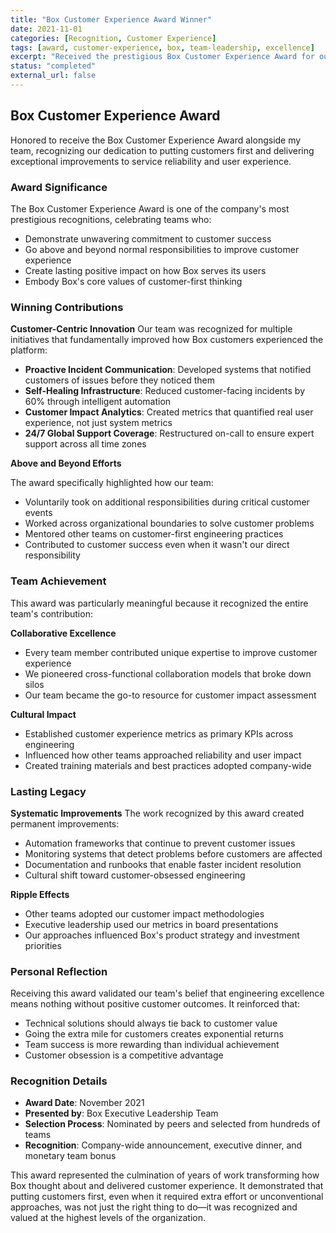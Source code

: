 ```yaml
---
title: "Box Customer Experience Award Winner"
date: 2021-11-01
categories: [Recognition, Customer Experience]
tags: [award, customer-experience, box, team-leadership, excellence]
excerpt: "Received the prestigious Box Customer Experience Award for our team's exceptional work putting customers first and going above and beyond to improve service delivery."
status: "completed"
external_url: false
---
```


## Box Customer Experience Award

Honored to receive the Box Customer Experience Award alongside my team, recognizing our dedication to putting customers first and delivering exceptional improvements to service reliability and user experience.

### Award Significance

The Box Customer Experience Award is one of the company's most prestigious recognitions, celebrating teams who:
- Demonstrate unwavering commitment to customer success
- Go above and beyond normal responsibilities to improve customer experience  
- Create lasting positive impact on how Box serves its users
- Embody Box's core values of customer-first thinking

### Winning Contributions

**Customer-Centric Innovation**
Our team was recognized for multiple initiatives that fundamentally improved how Box customers experienced the platform:

- **Proactive Incident Communication**: Developed systems that notified customers of issues before they noticed them
- **Self-Healing Infrastructure**: Reduced customer-facing incidents by 60% through intelligent automation
- **Customer Impact Analytics**: Created metrics that quantified real user experience, not just system metrics
- **24/7 Global Support Coverage**: Restructured on-call to ensure expert support across all time zones

**Above and Beyond Efforts**

The award specifically highlighted how our team:
- Voluntarily took on additional responsibilities during critical customer events
- Worked across organizational boundaries to solve customer problems
- Mentored other teams on customer-first engineering practices
- Contributed to customer success even when it wasn't our direct responsibility

### Team Achievement

This award was particularly meaningful because it recognized the entire team's contribution:

**Collaborative Excellence**
- Every team member contributed unique expertise to improve customer experience
- We pioneered cross-functional collaboration models that broke down silos
- Our team became the go-to resource for customer impact assessment

**Cultural Impact**
- Established customer experience metrics as primary KPIs across engineering
- Influenced how other teams approached reliability and user impact
- Created training materials and best practices adopted company-wide

### Lasting Legacy

**Systematic Improvements**
The work recognized by this award created permanent improvements:
- Automation frameworks that continue to prevent customer issues
- Monitoring systems that detect problems before customers are affected
- Documentation and runbooks that enable faster incident resolution
- Cultural shift toward customer-obsessed engineering

**Ripple Effects**
- Other teams adopted our customer impact methodologies
- Executive leadership used our metrics in board presentations
- Our approaches influenced Box's product strategy and investment priorities

### Personal Reflection

Receiving this award validated our team's belief that engineering excellence means nothing without positive customer outcomes. It reinforced that:
- Technical solutions should always tie back to customer value
- Going the extra mile for customers creates exponential returns
- Team success is more rewarding than individual achievement
- Customer obsession is a competitive advantage

### Recognition Details

- **Award Date**: November 2021
- **Presented by**: Box Executive Leadership Team
- **Selection Process**: Nominated by peers and selected from hundreds of teams
- **Recognition**: Company-wide announcement, executive dinner, and monetary team bonus

This award represented the culmination of years of work transforming how Box thought about and delivered customer experience. It demonstrated that putting customers first, even when it required extra effort or unconventional approaches, was not just the right thing to do—it was recognized and valued at the highest levels of the organization.